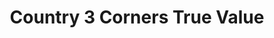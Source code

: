 ---
title: "Country 3 Corners True Value"
url: /weare/country-3-corners-true-value/
shop: Eisenwaren
---